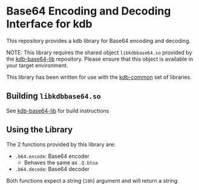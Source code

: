 # Base64 Encoding and Decoding Interface for kdb

This repository provides a kdb library for Base64 encoding and decoding. 

NOTE: This library requires the shared object `libkdbbase64.so` provided by the [kdb-base64-lib](https://github.com/jasraj/kdb-base64-lib) repository. Please ensure that this object is available in your target environment.

This library has been written for use with the [kdb-common](https://github.com/BuaBook/kdb-common) set of libraries.

## Building `libkdbbase64.so`

See [kdb-base64-lib](https://github.com/jasraj/kdb-base64-lib) for build instructions

## Using the Library

The 2 functions provided by this library are:

* `.b64.encode`: Base64 encoder
    * Behaves the same as `.Q.btoa`
* `.b64.decode`: Base64 decoder

Both functions expect a string (`10h`) argument and will return a string.

